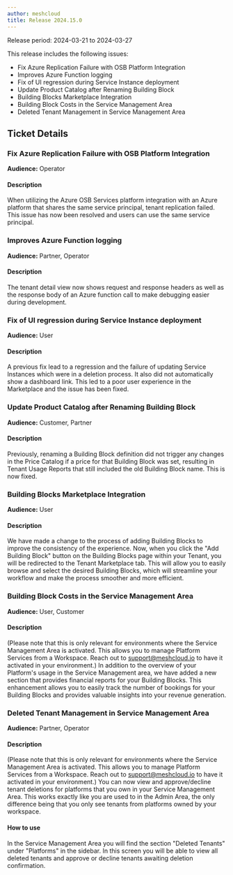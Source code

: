 ```yaml
---
author: meshcloud
title: Release 2024.15.0
---
```


Release period: 2024-03-21 to 2024-03-27

This release includes the following issues:
* Fix Azure Replication Failure with OSB Platform Integration
* Improves Azure Function logging
* Fix of UI regression during Service Instance deployment
* Update Product Catalog after Renaming Building Block
* Building Blocks Marketplace Integration
* Building Block Costs in the Service Management Area
* Deleted Tenant Management in Service Management Area
<!--truncate-->

## Ticket Details
### Fix Azure Replication Failure with OSB Platform Integration
**Audience:** Operator


#### Description
When utilizing the Azure OSB Services platform integration with an Azure platform that shares the 
same service principal, tenant replication failed. This issue has now been resolved and users can 
use the same service principal.

### Improves Azure Function logging
**Audience:** Partner, Operator


#### Description
The tenant detail view now shows request and response headers as well
as the response body of an Azure function call to make debugging easier during
development.

### Fix of UI regression during Service Instance deployment
**Audience:** User


#### Description
A previous fix lead to a regression and the failure of updating Service Instances
which were in a deletion process. It also did not automatically show a dashboard link. 
This led to a poor user experience in the Marketplace and the issue has been fixed.

### Update Product Catalog after Renaming Building Block
**Audience:** Customer, Partner


#### Description
Previously, renaming a Building Block definition did not trigger any changes
in the Price Catalog if a price for that Building Block was set, resulting in
Tenant Usage Reports that still included the old Building Block name. This is
now fixed.

### Building Blocks Marketplace Integration
**Audience:** User


#### Description
We have made a change to the process of adding Building Blocks to improve the consistency of the experience. Now, 
when you click the "Add Building Block" button on the Building Blocks page within your Tenant, you will be redirected 
to the Tenant Marketplace tab. This will allow you to easily browse and select the desired Building Blocks, which 
will streamline your workflow and make the process smoother and more efficient.

### Building Block Costs in the Service Management Area
**Audience:** User, Customer


#### Description
(Please note that this is only relevant for environments where the Service
Management Area is activated. This allows you to manage Platform Services from a
Workspace. Reach out to [support@meshcloud.io](mailto:support@meshcloud.io) to
have it activated in your environment.)
In addition to the overview of your Platform's usage in the Service Management
area, we have added a new section that provides financial reports for your
Building Blocks. This enhancement allows you to easily track the number of
bookings for your Building Blocks and provides valuable insights into your
revenue generation.

### Deleted Tenant Management in Service Management Area
**Audience:** Partner, Operator


#### Description
(Please note that this is only relevant for environments where the Service Management Area is activated. This allows
you to manage Platform Services from a Workspace. Reach out to support@meshcloud.io to have it activated in your environment.)
You can now view and approve/decline tenant deletions for platforms that you own in your Service Management Area. This
works exactly like you are used to in the Admin Area, the only difference being that you only see tenants from
platforms owned by your workspace.

#### How to use
In the Service Management Area you will find the section "Deleted Tenants" under "Platforms" in the sidebar. In this
screen you will be able to view all deleted tenants and approve or decline tenants awaiting deletion confirmation.


